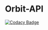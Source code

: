 # Orbit-API
[![Codacy Badge](https://api.codacy.com/project/badge/Grade/8be28e789ddb480f8841abc55179e985)](https://app.codacy.com/gh/dragonfruitnetwork/Orbit-API?utm_source=github.com&utm_medium=referral&utm_content=dragonfruitnetwork/Orbit-API&utm_campaign=Badge_Grade_Dashboard)